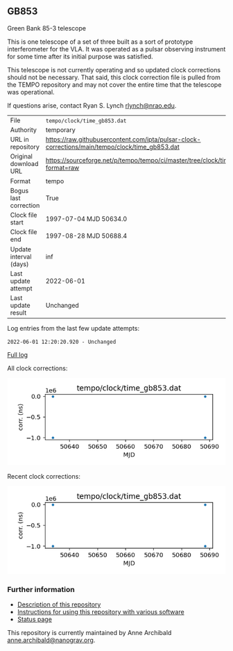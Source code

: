 
## GB853

Green Bank 85-3 telescope

This is one telescope of a set of three built as a sort of
prototype interferometer for the VLA. It was operated as a pulsar
observing instrument for some time after its initial purpose was
satisfied.

This telescope is not currently operating and so updated clock
corrections should not be necessary. That said, this clock
correction file is pulled from the TEMPO repository and may not
cover the entire time that the telescope was operational.

If questions arise, contact Ryan S. Lynch <rlynch@nrao.edu>.

|     |     |
|:--- |:--- |
| File | `tempo/clock/time_gb853.dat` |
| Authority | temporary |
| URL in repository | <https://raw.githubusercontent.com/ipta/pulsar-clock-corrections/main/tempo/clock/time_gb853.dat> |
| Original download URL | <https://sourceforge.net/p/tempo/tempo/ci/master/tree/clock/time_gb853.dat?format=raw> |
| Format | tempo |
| Bogus last correction | True |
| Clock file start | 1997-07-04 MJD 50634.0 |
| Clock file end | 1997-08-28 MJD 50688.4 |
| Update interval (days) | inf |
| Last update attempt | 2022-06-01 |
| Last update result | Unchanged |

Log entries from the last few update attempts:
```
2022-06-01 12:20:20.920 - Unchanged
```
[Full log](https://raw.githubusercontent.com/ipta/pulsar-clock-corrections/main/log/tempo/clock/time_gb853.dat.log)


All clock corrections:

![plot of all clock corrections](time_gb853.dat.png "All corrections")

Recent clock corrections:

![plot of recent clock corrections](time_gb853.dat.short.png "Recent corrections")


### Further information

- [Description of this repository](index.html)
- [Instructions for using this repository with various software](instructions.html)
- [Status page](status.html)



This repository is currently maintained by Anne Archibald <anne.archibald@nanograv.org>.

